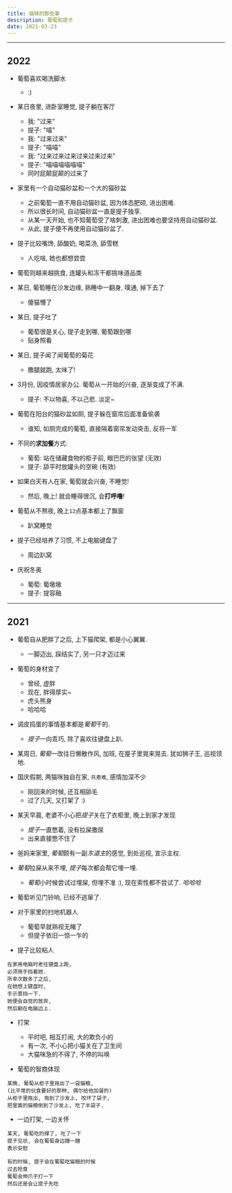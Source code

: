 ```yaml
---
title: 猫咪的那些事
description: 葡萄和提子
date: 2021-03-23
---
```


------------------

## 2022

- 葡萄喜欢喝洗脚水
  - :)

- 某日夜里, 进卧室睡觉, 提子躺在客厅
  - 我: "过来"
  - 提子: "喵"
  - 我: "过来过来"
  - 提子: "喵喵"
  - 我: "过来过来过来过来过来过来"
  - 提子: "喵喵喵喵喵喵"
  - 同时屁颠屁颠的过来了

- 家里有一个自动猫砂盆和一个大的猫砂盆
  - 之前葡萄一直不用自动猫砂盆, 因为体态肥硕, 进出困难.
  - 所以很长时间, 自动猫砂盆一直是提子独享.
  - 从某一天开始, 也不知葡萄受了啥刺激, 进出困难也要坚持用自动猫砂盆.
  - 从此, 提子便不再使用自动猫砂盆了.

- 提子比较嘴馋, 舔酸奶, 喝菜汤, 舔雪糕
  - 人吃啥, 她也都想尝尝
- 葡萄则越来越挑食, 连罐头和冻干都挑味道品类

- 某日, 葡萄睡在沙发边缘, 熟睡中一翻身, 噗通, 掉下去了
  - 傻猫懵了

- 某日, 提子吐了
  - 葡萄很是关心, 提子走到哪, 葡萄跟到哪
  - 贴身照看

- 某日, 提子闻了闻葡萄的菊花
  - 撒腿就跑, 太味了!

- 3月份, 因疫情居家办公. 葡萄从一开始的兴奋, 逐渐变成了不满.
  - 提子: 不以物喜, 不以己悲. 淡定~

- 葡萄在阳台的猫砂盆如厕, 提子躲在窗帘后面准备偷袭
  - 谁知, 如厕完成的葡萄, 直接隔着窗帘发动突击, 反将一军

- 不同的**求加餐**方式:
  - 葡萄: 站在储藏食物的柜子前, 眼巴巴的张望 (无效)
  - 提子: 舔平时放罐头的空碗 (有效)

- 如果白天有人在家, 葡萄就会兴奋, 不睡觉!
  - 然后, 晚上! 就会睡得很沉, 会**打呼噜**!

- 葡萄从不熬夜, 晚上`12`点基本都上了飘窗
  - 趴窝睡觉

- 提子已经培养了习惯, 不上电脑键盘了
  - 周边趴窝

- 庆祝冬奥
  - 葡萄: 葡墩墩
  - 提子: 提容融

------------------

## 2021

* 葡萄自从肥胖了之后, 上下猫爬架, 都是小心翼翼.
  - 一脚迈出, 踩结实了, 另一只才迈过来

* 葡萄的身材变了
  - 曾经, 虚胖
  - 现在, 胖得厚实~
  - 虎头熊身
  - 哈哈哈

* 调皮捣蛋的事情基本都是*葡萄*干的.
  - *提子*一向乖巧, 除了喜欢往键盘上趴.

* 某周日, *葡萄*一改往日懒散作风, 加班, 在屋子里晃来晃去.
  犹如狮子王, 巡视领地.

* 国庆假期, 两猫咪独自在家, `共患难`, 感情加深不少
  - 刚回来的时候, 还互相舔毛
  - 过了几天, 又打架了 :)

* 某天早晨, 老婆不小心把*提子*关在了衣柜里, 晚上到家才发现
  - *提子*一直憋着, 没有拉屎撒尿
  - 出来直接憋不住了

* 爸妈来家里, *葡萄*颇有一副*东道主*的感觉,
  到处巡视, 宣示主权.

* *葡萄*拉屎从来不埋, *提子*每次都会帮它埋一埋.
  - *葡萄*小时候尝试过埋屎, 但埋不准 :), 现在索性都不尝试了. *哈哈哈*

* 葡萄听见门铃响, 已经不逃窜了.

* 对于家里的扫地机器人
  - 葡萄早就熟视无睹了
  - 但提子依旧一惊一乍的

* 提子比较粘人

```
在家用电脑时老往键盘上跑,
必须用手挡着她.
所幸次数多了之后,
在她想上键盘时,
手示意挡一下.
她便会自觉的放弃,
然后躺在电脑边上.
```

* 打架
  - 平时吧, 相互打闹, 大的欺负小的
  - 有一次, 不小心把小猫关在了卫生间
  - 大猫咪急的不得了, 不停的叫唤

* 葡萄的智商体现

```
某晚, 葡萄从柜子里拖出了一袋猫粮,
(比平常的伙食要好的那种, 偶尔给他加餐的)
从柜子里拖出, 拖到了沙发上, 咬坏了袋子,
把里面的猫粮倒到了沙发上, 吃了半袋子.
```

* 一边打架, 一边关怀

```
某天, 葡萄吃的撑了, 吐了一下
提子见状, 会在葡萄身边蹭一蹭
表示安慰

有的时候, 提子会在葡萄吃猫粮的时候
过去抢食
葡萄会伸爪子打一下
然后还是会让提子先吃
```
